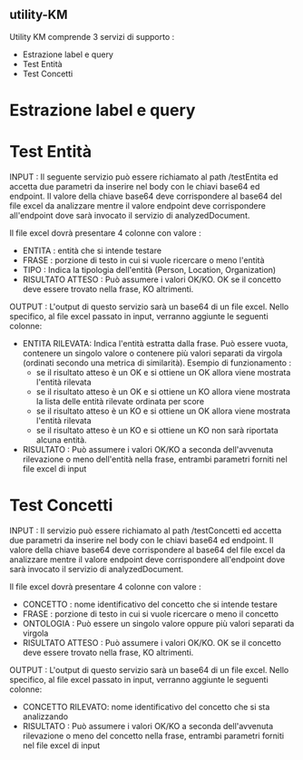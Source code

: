 ## utility-KM

Utility KM comprende 3 servizi di supporto : 

* Estrazione label e query
* Test Entità
* Test Concetti

# Estrazione label e query

# Test Entità

INPUT : Il seguente servizio può essere richiamato al path /testEntita ed accetta due parametri da inserire nel body con le chiavi base64 ed endpoint. Il valore della chiave base64 deve corrispondere al base64 del file excel da analizzare mentre il valore endpoint deve corrispondere all'endpoint dove sarà invocato il servizio di analyzedDocument. 


Il file excel dovrà presentare 4 colonne con valore : 

- ENTITA : entità che si intende testare
- FRASE : porzione di testo in cui si vuole ricercare o meno l'entità
- TIPO : Indica la tipologia dell'entità (Person, Location, Organization)
- RISULTATO ATTESO : Può assumere i valori OK/KO. OK se il concetto deve essere trovato nella frase, KO altrimenti. 

OUTPUT : L'output di questo servizio sarà un base64 di un file excel. Nello specifico, al file excel passato in input, verranno aggiunte le seguenti colonne:

- ENTITA RILEVATA: Indica l'entità estratta dalla frase. Può essere vuota, contenere un singolo valore o contenere più valori separati da virgola (ordinati secondo una metrica di similarità). Esempio di funzionamento : 
	- se il risultato atteso è un OK e si ottiene un OK allora viene mostrata l'entità rilevata
	- se il risultato atteso è un OK e si ottiene un KO allora viene mostrata la lista delle entità rilevate ordinata per score
	- se il risultato atteso è un KO e si ottiene un OK allora viene mostrata l'entità rilevata
	- se il risultato atteso è un KO e si ottiene un KO non sarà riportata alcuna entità.
- RISULTATO : Può assumere i valori OK/KO a seconda dell'avvenuta rilevazione o meno dell'entità nella frase, entrambi parametri forniti nel file excel di input

# Test Concetti

INPUT : Il servizio può essere richiamato al path /testConcetti ed accetta due parametri da inserire nel body con le chiavi base64 ed endpoint. Il valore della chiave base64 deve corrispondere al base64 del file excel da analizzare mentre il valore endpoint deve corrispondere all'endpoint dove sarà invocato il servizio di analyzedDocument.

Il file excel dovrà presentare 4 colonne con valore :

- CONCETTO : nome identificativo del concetto che si intende testare
- FRASE : porzione di testo in cui si vuole ricercare o meno il concetto
- ONTOLOGIA : Può essere un singolo valore oppure più valori separati da virgola
- RISULTATO ATTESO : Può assumere i valori OK/KO. OK se il concetto deve essere trovato nella frase, KO altrimenti.

OUTPUT : L'output di questo servizio sarà un base64 di un file excel. Nello specifico, al file excel passato in input, verranno aggiunte le seguenti colonne:

- CONCETTO RILEVATO: nome identificativo del concetto che si sta analizzando
- RISULTATO : Può assumere i valori OK/KO a seconda dell'avvenuta rilevazione o meno del concetto nella frase, entrambi parametri forniti nel file excel di input
